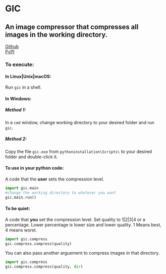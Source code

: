 # GIC 

## An image compressor that compresses all images in the working directory.  

[Github](https://github.com/poyynt/gic)  
[PyPI](https://pypi.org/project/gic)

### To execute:  
#### In Linux|Unix|macOS:  
Run `gic` in a shell.  
#### In Windows:
##### Method 1:
In a `cmd` window, change working directory to your desired folder and run `gic`.  
##### Method 2:
Copy the file `gic.exe` from `pythoninstallation\Scripts\` to your desired folder and double-click it.  
#### To use in your python code:  
A code that the **user** sets the compression level.
```python
import gic.main
#change the working directory to whatever you want
gic.main.run()
```
#### To be quiet:  
A code that **you** set the compression level.
Set quality to 1|2|3|4 or a percentage. Lower percentage is lower size and lower quality. 1 Means best, 4 means worst.
```python
import gic.compress
gic.compress.compress(quality)
```
You can also pass another arguement to compress images in that directory.
```python
import gic.compress
gic.compress.compress(quality, dir)
```

